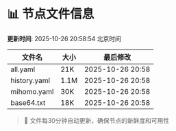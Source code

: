 # 📊 节点文件信息

**更新时间**: 2025-10-26 20:58:54 北京时间

| 文件名 | 大小 | 最后修改 |
|--------|------|----------|
| all.yaml | 21K | 2025-10-26 20:58 |
| history.yaml | 1.1M | 2025-10-26 20:58 |
| mihomo.yaml | 30K | 2025-10-26 20:58 |
| base64.txt | 18K | 2025-10-26 20:58 |

> 🔄 文件每30分钟自动更新，确保节点的新鲜度和可用性
